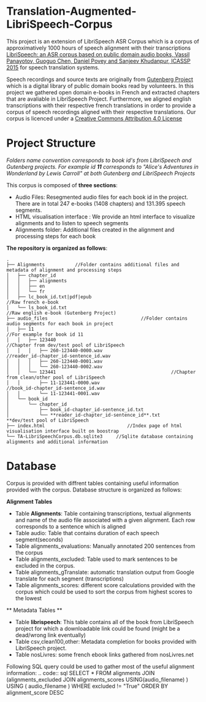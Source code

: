 Translation-Augmented-LibriSpeech-Corpus
========================================

This project is an extension of LibriSpeech ASR Corpus which is a corpus of approximatively 1000 hours of speech alignment with their transcriptions [LibriSpeech: an ASR corpus based on public domain audio books, Vassil Panayotov, Guoguo Chen, Daniel Povey and Sanjeev Khudanpur, ICASSP 2015](http://www.danielpovey.com/files/2015_icassp_librispeech.pdf) for speech translation systems.


Speech recordings and source texts are originally from [Gutenberg Project](https://www.http://www.gutenberg.org) which is a digital library of public domain books read by volunteers.  In this project we gathered open domain e-books in French and extracted chapters that are avaliable in LibriSpeech Project. Furthermore, we aligned english transcriptions with their respective french translations in order to provide a corpus of speech recordings aligned with their respective translations. Our corpus is licenced under a [Creative Commons Attribution 4.0 License](https://creativecommons.org/licenses/by/4.0/legalcode)

Project Structure
=================

*Folders name convention corresponds to book id's from LibriSpeech and Gutenberg projects. For example id **11** corresponds to "Alice's Adventures in Wonderland by Lewis Carroll" at both Gutenberg and LibriSpeech Projects*

This corpus is composed of **three sections**:
- Audio Files: Resegmented audio files for each book id in the project. There are in total 247 e-books (1408 chapters) and 131.395 speech segments.
- HTML visualisation interface : We provide an html interface to visualize alignments and to listen to speech segments
- Alignments folder: Additional files created in the alignment and processing steps for each book

**The repository is organized as follows**:

```
.
├── Alignments           //Folder contains additional files and metadata of alignment and processing steps
│   ├── chapter_id
│   │   ├── alignments
│   │   ├── en
│   │   └── fr
│   ├── lc_book_id.txt|pdf|epub                                                        //Raw french e-book 
│   └── ls_book_id.txt                                            //Raw english e-book (Gutenberg Project)
├── audio_files                                  //Folder contains audio segments for each book in project
│   ├── 11                                                                    //For example for book id 11
│   │   ├── 123440                                             //Chapter from dev/test pool of LibriSpeech
│   │   │   ├── 260-123440-0000.wav                                 //reader_id-chapter_id-sentence_id.wav
│   │   │   ├── 260-123440-0001.wav
│   │   │   └── 260-123440-0002.wav
│   │   └── 123441                                          //Chapter from clean/other pool of LibriSpeech
│   │       ├── 11-123441-0000.wav                                    //book_id-chapter_id-sentence_id.wav
│   │       └── 11-123441-0001.wav
│   └── book_id
│       └── chapter_id
│           ├── book_id-chapter_id-sentence_id.txt
│           └── **reader_id-chapter_id-sentence_id**.txt                    **dev/test pool of LibriSpeech
├── index.html                              //Index page of html visualisation interface built on boostrap 
└── TA-LibriSpeechCorpus.db.sqlite3     //Sqlite database containing alignments and additional information

```


Database
========

Corpus is provided with diffrent tables containing useful information provided with the corpus. Database structure is organized as follows:

**Alignment Tables**
- Table **Alignments**: Table containing transcriptions, textual alignments and name of the audio file associated with a given alignment. Each row corresponds to a sentence which is aligned
- Table audio: Table that contains duration of each speech segment(seconds)
- Table alignments_evaluations: Manually annotated 200 sentences from the corpus
- Table alignments_excluded: Table used to mark sentences to be excluded in the corpus.
- Table alignments_gTranslate: automatic translation output from Google translate for each segment (transcriptions)
- Table alignments_scores: different score calculations provided with the corpus which could be used to sort the corpus from highest scores to the lowest

** Metadata Tables **
- Table **librispeech**: This table contains all of the book from LibriSpeech project for which a downloadable link could be found (might be a dead/wrong link eventually)
- Table csv,clean100,other: Metadata completion for books provided with LibriSpeech project.
- Table nosLivres: some french ebook links gathered from nosLivres.net

Following SQL query could be used to gather most of the useful alignment information:
.. code:: sql
    SELECT * FROM alignments
    JOIN (alignments_excluded JOIN alignments_scores USING(audio_filename) )
    USING ( audio_filename ) WHERE excluded != "True"
    ORDER BY alignment_score DESC



